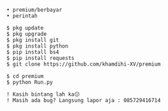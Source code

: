     • premium/berbayar
    • perintah

    $ pkg update
    $ pkg upgrade
    $ pkg install git
    $ pkg install python
    $ pip install bs4
    $ pip install requests 
    $ git clone https://github.com/khamdihi-XV/premium

    $ cd premium
    $ python Run.py

    ! Kasih bintang lah ka😗
    ! Masih ada bug? Langsung lapor aja : 085729416714
